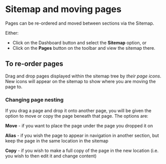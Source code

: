 # Sitemap and moving pages

Pages can be re-ordered and moved between sections via the Sitemap.

Either:

* Click on the Dashboard button and select the **Sitemap** option, or
* Click on the **Pages** button on the toolbar and view the sitemap there.

## To re-order pages

Drag and drop pages displayed within the sitemap tree by *their page icons*. 
New icons will appear on the sitemap to show where you are moving the page to.

### Changing page nesting

If you drag a page and drop it onto another page, you will be given the option to move or copy the page beneath that page. The options are:

**Move** - if you want to place the page under the page you dropped it on

**Alias** - if you wish the page to appear in navigation in another section, but keep the page in the same location in the sitemap

**Copy** - if you wish to make a full copy of the page in the new location (i.e. you wish to then edit it and change content)